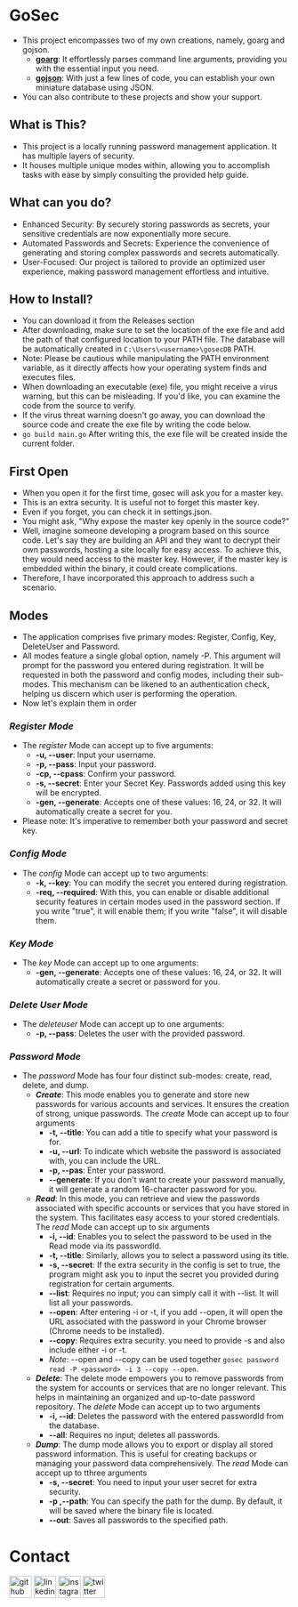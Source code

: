 # GoSec
+ This project encompasses two of my own creations, namely, goarg and gojson.
    + [**goarg**](https://github.com/cetinboran/goarg): It effortlessly parses command line arguments, providing you with the essential input you need.
    + [**gojson**](https://github.com/cetinboran/gojson): With just a few lines of code, you can establish your own miniature database using JSON.
+ You can also contribute to these projects and show your support.

## What is This?
+ This project is a locally running password management application. It has multiple layers of security.
+ It houses multiple unique modes within, allowing you to accomplish tasks with ease by simply consulting the provided help guide.

## What can you do?
+ Enhanced Security: By securely storing passwords as secrets, your sensitive credentials are now exponentially more secure.
+ Automated Passwords and Secrets: Experience the convenience of generating and storing complex passwords and secrets automatically.
+ User-Focused: Our project is tailored to provide an optimized user experience, making password management effortless and intuitive.

## How to Install?
+ You can download it from the Releases section
+ After downloading, make sure to set the location of the exe file and add the path of that configured location to your PATH file. The database will be automatically created in `C:\Users\<username>\gosecDB` PATH.
+ Note: Please be cautious while manipulating the PATH environment variable, as it directly affects how your operating system finds and executes files.
+ When downloading an executable (exe) file, you might receive a virus warning, but this can be misleading. If you'd like, you can examine the code from the source to verify.
+ If the virus threat warning doesn't go away, you can download the source code and create the exe file by writing the code below.
+ `go build main.go` After writing this, the exe file will be created inside the current folder.

## First Open
+ When you open it for the first time, gosec will ask you for a master key.
+ This is an extra security. It is useful not to forget this master key.
+ Even if you forget, you can check it in settings.json.
+  You might ask, "Why expose the master key openly in the source code?"
+ Well, imagine someone developing a program based on this source code. Let's say they are building an API and they want to decrypt their own passwords, hosting a site locally for easy access. To achieve this, they would need access to the master key. However, if the master key is embedded within the binary, it could create complications.
+ Therefore, I have incorporated this approach to address such a scenario.


## Modes
+ The application comprises five primary modes: Register, Config, Key, DeleteUser and Password.
+ All modes feature a single global option, namely -P. This argument will prompt for the password you entered during registration. It will be requested in both the password and config modes, including their sub-modes. This mechanism can be likened to an authentication check, helping us discern which user is performing the operation.
+ Now let's explain them in order

### **_Register Mode_**
+ The _register_ Mode can accept up to five arguments:
    + **-u, --user**: Input your username.
    + **-p, --pass**: Input your password.
    + **-cp, --cpass**: Confirm your password.
    + **-s, --secret**: Enter your Secret Key. Passwords added using this key will be encrypted.
    + **-gen, --generate**: Accepts one of these values: 16, 24, or 32. It will automatically create a secret for you.
+ Please note: It's imperative to remember both your password and secret key.

### **_Config Mode_**
+ The _config_ Mode can accept up to two arguments:
    + **-k, --key**: You can modify the secret you entered during registration.
    + **-req, --required**: With this, you can enable or disable additional security features in certain modes used in the password section. If you write "true", it will enable them; if you write "false", it will disable them.

### **_Key Mode_**
+ The _key_ Mode can accept up to one arguments:
    + **-gen, --generate**: Accepts one of these values: 16, 24, or 32. It will automatically create a secret or password for you.

### **_Delete User Mode_**
+ The _deleteuser_ Mode can accept up to one arguments:
    + **-p, --pass**: Deletes the user with the provided password.

### **_Password Mode_**
+ The _password_ Mode has four four distinct sub-modes: create, read, delete, and dump.
    + **_Create_**: This mode enables you to generate and store new passwords for various accounts and services. It ensures the creation of strong, unique passwords. The _create_ Mode can accept up to four arguments
        + **-t, --title**: You can add a title to specify what your password is for.
        + **-u, --url**: To indicate which website the password is associated with, you can include the URL.
        + **-p, --pas**: Enter your password.
        + **--generate**: If you don't want to create your password manually, it will generate a random 16-character password for you.
    + **_Read_**: In this mode, you can retrieve and view the passwords associated with specific accounts or services that you have stored in the system. This facilitates easy access to your stored credentials. The _read_ Mode can accept up to six arguments
        + **-i, --id**: Enables you to select the password to be used in the Read mode via its passwordId.
        + **-t, --title**: Similarly, allows you to select a password using its title.
        + **-s, --secret**: If the extra security in the config is set to true, the program might ask you to input the secret you provided during registration for certain arguments.
        + **--list**: Requires no input; you can simply call it with --list. It will list all your passwords.
        + **--open**: After entering -i or -t, if you add --open, it will open the URL associated with the password in your Chrome browser (Chrome needs to be installed).
        + **--copy**: Requires extra security. you need to provide -s and also include either -i or -t.
        + _Note_: --open and --copy can be used together `gosec password read -P <password> -i 3 --copy --open`.
    + **_Delete_**: The delete mode empowers you to remove passwords from the system for accounts or services that are no longer relevant. This helps in maintaining an organized and up-to-date password repository. The _delete_ Mode can accept up to two arguments
        + **-i, --id**: Deletes the password with the entered passwordId from the database.
        + **--all**: Requires no input; deletes all passwords.
    + **_Dump_**: The dump mode allows you to export or display all stored password information. This is useful for creating backups or managing your password data comprehensively. The _read_ Mode can accept up to tthree arguments
        + **-s, --secret**: You need to input your user secret for extra security.
        + **-p ,--path**: You can specify the path for the dump. By default, it will be saved where the binary file is located.
        + **--out**: Saves all passwords to the specified path.

# Contact

[<img src='https://cdn.jsdelivr.net/npm/simple-icons@3.0.1/icons/github.svg' alt='github' height='40'>](https://github.com/cetinboran)  [<img src='https://cdn.jsdelivr.net/npm/simple-icons@3.0.1/icons/linkedin.svg' alt='linkedin' height='40'>](https://www.linkedin.com/in/cetinboran-mesum/)  [<img src='https://cdn.jsdelivr.net/npm/simple-icons@3.0.1/icons/instagram.svg' alt='instagram' height='40'>](https://www.instagram.com/2023an_m/)  [<img src='https://cdn.jsdelivr.net/npm/simple-icons@3.0.1/icons/twitter.svg' alt='twitter' height='40'>](https://twitter.com/2023anM)  





